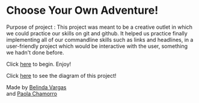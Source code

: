 # Choose Your Own Adventure!  

Purpose of project : This project was meant to be a creative outlet in which we could practice our skills on git and github. It helped us practice finally implementing all of our commandline skills such as links and headlines, in a user-friendly project which would be interactive with the user, something we hadn't done before.

Click [here](home-base.md) to begin. Enjoy!   

Click [here](https://docs.google.com/a/hstat.org/drawings/d/1sirI65yHMMrQP5IUkShbfZmP3g9x448KpatkXNyusKI/edit?usp=sharing) to see the diagram of this project!  

Made by [Belinda Vargas](https://github.com/belindav8567)    
and [Paola Chamorro](https://github.com/paolac8171)  